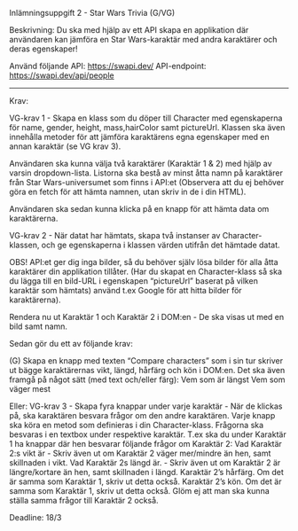 Inlämningsuppgift 2 - Star Wars Trivia (G/VG)

Beskrivning: Du ska med hjälp av ett API skapa en applikation där användaren kan jämföra en Star Wars-karaktär med andra karaktärer och deras egenskaper!

Använd följande API: https://swapi.dev/
API-endpoint: https://swapi.dev/api/people
_________________________________________________________________________________________________________________________________
Krav:

VG-krav 1 - Skapa en klass som du döper till Character med egenskaperna för name, gender, height, mass,hairColor samt pictureUrl. Klassen ska även innehålla metoder för att jämföra karaktärens egna egenskaper med en annan karaktär (se VG krav 3).

Användaren ska kunna välja två karaktärer (Karaktär 1 & 2) med hjälp av varsin dropdown-lista. Listorna ska bestå av minst åtta namn på karaktärer från Star Wars-universumet som finns i API:et (Observera att du ej behöver göra en fetch för att hämta namnen, utan skriv in de i din HTML).

Användaren ska sedan kunna klicka på en knapp för att hämta data om karaktärerna.

VG-krav 2 - När datat har hämtats, skapa två instanser av Character-klassen, och ge egenskaperna i klassen värden utifrån det hämtade datat.

 OBS! API:et ger dig inga bilder, så du behöver själv lösa bilder för alla åtta karaktärer din applikation tillåter. (Har du skapat en Character-klass så ska du lägga till en bild-URL i egenskapen “pictureUrl” baserat på vilken karaktär som hämtats) använd t.ex Google för att hitta bilder för karaktärerna).

Rendera nu ut Karaktär 1 och Karaktär 2 i DOM:en - De ska visas ut med en bild samt namn.

Sedan gör du ett av följande krav:

(G) Skapa en knapp med texten “Compare characters” som i sin tur skriver ut bägge karaktärernas vikt, längd, hårfärg och kön i DOM:en. Det ska även framgå på något sätt (med text och/eller färg): 
Vem som är längst
Vem som väger mest

Eller:
VG-krav 3 - Skapa fyra knappar under varje karaktär - När de klickas på, ska karaktären besvara frågor om den andre karaktären. 
Varje knapp ska köra en metod som definieras i din Character-klass.
Frågorna ska besvaras i en textbox under respektive karaktär.
T.ex ska du under Karaktär 1 ha knappar där hen besvarar följande frågor om Karaktär 2:
Vad Karaktär 2:s vikt är - Skriv även ut om Karaktär 2 väger mer/mindre än hen, samt skillnaden i vikt.
Vad Karaktär 2s längd är. - Skriv även ut om Karaktär 2 är längre/kortare än hen, samt skillnaden i längd.
Karaktär 2’s hårfärg. Om det är samma som Karaktär 1, skriv ut detta också.
Karaktär 2’s kön. Om det är samma som Karaktär 1, skriv ut detta också.
Glöm ej att man ska kunna ställa samma frågor till Karaktär 2 också.

Deadline: 18/3
